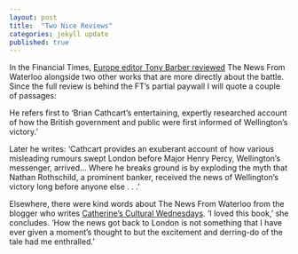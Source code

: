 ```yaml
---
layout: post
title:  "Two Nice Reviews"
categories: jekyll update
published: true
---
```


In the Financial Times, [Europe editor Tony Barber reviewed](http://www.ft.com/cms/s/0/1328e2d2-03ac-11e5-b55e-00144feabdc0.html) The News From Waterloo alongside two other works that are more directly about the battle. Since the full review is behind the FT’s partial paywall I will quote a couple of passages:

He refers first to ‘Brian Cathcart’s entertaining, expertly researched account of how the British government and public were first informed of Wellington’s victory.’ 

Later he writes: ‘Cathcart provides an exuberant account of how various misleading rumours swept London before Major Henry Percy, Wellington’s messenger, arrived… Where he breaks ground is by exploding the myth that Nathan Rothschild, a prominent banker, received the news of Wellington’s victory long before anyone else . . .’ 

Elsewhere, there were kind words about The News From Waterloo from the blogger who writes [Catherine’s Cultural Wednesdays](https://culturalwednesday.wordpress.com/2015/05/29/book-review-news-from-waterloo-by-brian-cathcart/). ‘I loved this book,’ she concludes. ‘How the news got back to London is not something that I have ever given a moment’s thought to but the excitement and derring-do of the tale had me enthralled.’